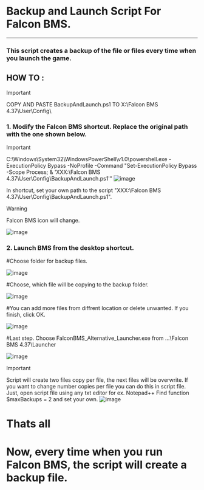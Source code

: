 # Backup and Launch Script For Falcon BMS.
---
### This script creates a backup of the file or files every time when you launch the game.



## HOW TO :

> [!IMPORTANT]
> COPY AND PASTE BackupAndLaunch.ps1 TO X:\Falcon BMS 4.37\User\Config\ 

### 1. Modify the Falcon BMS shortcut. Replace the original path with the one shown below.
> [!IMPORTANT]
> C:\Windows\System32\WindowsPowerShell\v1.0\powershell.exe -ExecutionPolicy Bypass -NoProfile -Command "Set-ExecutionPolicy Bypass -Scope Process; & 'XXX:\Falcon BMS 4.37\User\Config\BackupAndLaunch.ps1'"
> ![image](https://github.com/user-attachments/assets/621320fc-93bd-439e-9727-4284bfb8d5b4)

In shortcut, set your own path to the script "XXX:\Falcon BMS 4.37\User\Config\BackupAndLaunch.ps1".
   
   > [!WARNING]
> Falcon BMS icon will change.
> 

   ![image](https://github.com/user-attachments/assets/8b93f276-e4c6-4400-abe7-c68524e049e5)


### 2. Launch BMS from the desktop shortcut.

   #Choose folder for backup files.
   
   ![image](https://github.com/user-attachments/assets/8c396e1f-76cc-43a2-b7c8-65bb8a29d3cc)



   #Choose, which file will be copying to the backup folder.

   ![image](https://github.com/user-attachments/assets/1f0f4697-32a7-4dab-917a-ea7e6c371fd5)

   #You can add more files from diffrent location or delete unwanted. If you finish, click OK.
   
   ![image](https://github.com/user-attachments/assets/ac754d69-7f57-4289-997d-3d732055ade4)

   #Last step. Choose FalconBMS_Alternative_Launcher.exe from  ...\Falcon BMS 4.37\Launcher

   ![image](https://github.com/user-attachments/assets/fba3e718-634a-4df8-9407-8796ea15c547)

   > [!IMPORTANT]
   > Script will create two files copy per file, the next files will be overwrite. If you want to change number copies per file
   > you can do this in script file. Just, open script file using any txt editor for ex. Notepad++
   > Find function $maxBackups = 2 and set your own.
   > ![image](https://github.com/user-attachments/assets/811dc052-c3c2-4fb7-a186-40b11af4872a)
    
   #  Thats all
   #  Now, every time when you run Falcon BMS, the script will create a backup file.


   

   


   




   


   


   


